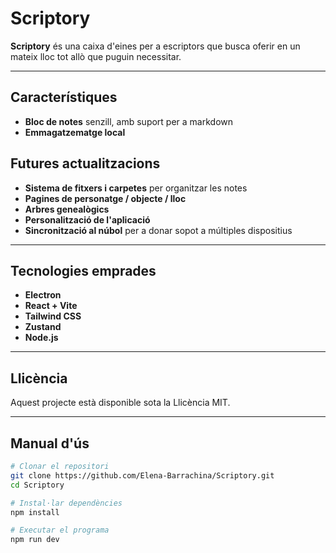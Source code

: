 # Scriptory

**Scriptory** és una caixa d'eines per a escriptors que busca oferir en un mateix lloc tot allò que puguin necessitar.

---

## Característiques

- **Bloc de notes** senzill, amb suport per a markdown
- **Emmagatzematge local**

## Futures actualitzacions
- **Sistema de fitxers i carpetes** per organitzar les notes
- **Pagines de personatge / objecte / lloc**
- **Arbres genealògics**
- **Personalització de l'aplicació**
- **Sincronització al núbol** per a donar sopot a múltiples dispositius
---

## Tecnologies emprades

- **Electron**
- **React + Vite**
- **Tailwind CSS**
- **Zustand**
- **Node.js**

---
## Llicència

Aquest projecte està disponible sota la Llicència MIT.

---

## Manual d'ús

```bash
# Clonar el repositori
git clone https://github.com/Elena-Barrachina/Scriptory.git
cd Scriptory

# Instal·lar dependències
npm install

# Executar el programa
npm run dev